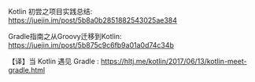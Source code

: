 Kotlin 初尝之项目实践总结: https://juejin.im/post/5b8a0b2851882543025ae384


Gradle指南之从Groovy迁移到Kotlin: https://juejin.im/post/5b875c9c6fb9a01a0d74c34b

【译】当 Kotlin 遇见 Gradle : https://hltj.me/kotlin/2017/06/13/kotlin-meet-gradle.html